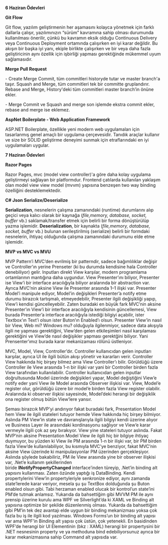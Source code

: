 **6 Haziran Ödevleri**

**Git Flow**

Git flow, yazılım geliştirmenin her aşamasını kolayca yönetmek için farklı
dallarla çalışır, yazılımınızın “sürüm” kavramına sahip olması durumunda
kullanılması önerilir, çünkü bu kavramın eksik olduğu Continuous Delivery veya
Continuous Deployment ortamında çalışırken en iyi karar değildir. Bu akışın bir
başka iyi yanı, ekiple birlikte çalışırken ve bir veya daha fazla geliştiricinin
aynı özellik için işbirliği yapması gerektiğinde mükemmel uyum sağlamasıdır.

**Merge Pull Request**

\- Create Merge Commit, tüm commitleri historyde tutar ve master branch'a taşır.
Squash and Merge, tüm commitleri tek bir committe gruplandırır. Rebase and
Merge, History'deki tüm commitleri master branch’in önüne ekler.

\- Merge Commit ve Squash and merge son işlemde ekstra commit ekler, rebase and
merge ise eklemez.

**AspNet Boilerplate - Web Application Framework**

ASP.NET Boilerplate, özellikle yeni modern web uygulamaları için tasarlanmış
genel amaçlı bir uygulama çerçevesidir. Tanıdık araçlar kullanır ve size bir
SOLID geliştirme deneyimi sunmak için etraflarındaki en iyi uygulamaları
uygular.

**7 Haziran Ödevleri**

**Razor Pages**

Razor Pages, mvc (model view controller)'a göre daha kolay uygulama geliştirmeyi
sağlayan bir platformdur. Frontend çatılarda kullanılan yaklaşım olan model view
view model (mvvm) yapısına benzeşen two way binding özelliğini desteklemektedir.

**C\# Json Serialize/Deserialize**

**Serialization**, nesnelerin çalışma zamanındaki (runtime) durumlarını alıp
geçici veya kalıcı olarak bir kaynağa (*file,memory, database, socket,
buffer* vb.) saklamak/transfer etmek için belirli bir forma dönüştürülüp yazma
işlemidir. **Deserialization**, bir kaynakta (*file,memory, database, socket,
buffer* vb.) bulunan serileştirilmiş (serialize) belirli bir formdaki
nesnelerin, ihtiyaç olduğunda çalışma zamanındaki durumunu elde etme işlemidir.

**MVP vs MVC vs MVU**

MVP Pattern’i MVC’den evrilmiş bir patterndir, sadece bağımlılıklar değişir ve
Controller’ın yerine Prenseter (ki bu durumda kendisine hala Controller
denebiliyor) gelir. Inputları direkt View karşılar, modern programlama
ortamlarının mantığına daha uygundur. View Presenter’ını biliyor, Presenter ise
View’i bir interface aracılığıyla biliyor aralarında bir abstraction var. Ayrıca
MVC’nin aksine View ile Presenter arasında 1–1 ilişki var. Presenter Model’i
manipule ediyor, Model’in değişikleri Presenter’a notify etme durumu birazcık
tartışmalı, etmeyedebilir, Presenter ilgili değişikliği yapıp, View’i kendisi
güncelleyebilir. Zaten buradaki en büyük fark MVC’nin aksine Presenter’ın View’i
bir interface aracılığıyla kendisinin güncellemesi, View burada Presenter’a
interface aracılığıyla istediği bilgiyi açabilir, ister Textbox’ın Text’i olsun
ister Buton’ın Enabled’ı olsun. Presenter View’in nasıl bir View, Web mi?
Windows mu? olduğuyla ilgilenmiyor, sadece data akışıyla ilgili ne yapması
gerektiğini, View’den gelen etkileşimleri nasıl karşılaması gerektiğini ve
View’de nasıl değişikler yapması gerektğini biliyor. Yani Prensenter’ımız burada
karar mekanizaması rölünü üstleniyor.

MVC, Model, View, Controller’dır. Controller kullanıcıdan gelen inputları
karşılar, ayrıca UI ile ilgili bütün akışı yönetir ve kararları verir.
Controller View hakkında hiç birşey bilmez ama View Controller’ı bilir.
Görüldüğü üzere Controller ile View arasında 1-n bir ilişki var yani bir
Controller birden fazla View tarafından kullanılabilir. Controller kullanıcıdan
gelen inputlar doğrultusunda Model üzerinde değişikleri yapar, Model değiştiğini
View’e notify eder yani View ile Model arasında Observer ilişkisi var. View,
Model’e register olur, görüldüğü üzere bir model’e birden fazla View register
olabilir. Aralarında ki observer ilişkisi sayesinde, Model’deki herangi bir
değişiklik ona register olmuş bütün View’lere yansır.

Şeması birazcık MVP’yi andırıyor fakat buradaki fark, Presentation Model hem
View ile ilgili stateleri tutuyor hemde View hakkında hiç birşey bilmiyor.
Aslında PM View’in state ve davranışlarıyla ilgili bilgiyi kendi üzerine alıyor
ve Business Layer ile arasındaki kordinasyonu sağlıyor ve View’e karar vermeyle
ilgili çok az şey bırakıyor. View yine stateleri tutuyor aslında. Fakat MVP’nin
aksine Presentation Model View ile ilgili hiç bir bilgiye ihtiyaç duymuyor, bu
yüzden ki View ile PM arasında 1-n bir ilişki var, bir PM birden fazla View’de
kullanılabiliyor, bu kısmıyla MVC’ye benziyor, fakat MVC’nin aksine View
üzerinde ki manipulasyonlar PM üzerinden gerçekleşiyor. Aslında şöylede
bakabiliriz, PM ile View arasında yine bir observer ilişkisi var, .Net’e
kullanım şekillerinden biride **INotifyPropertyChanged** interface’inden
türeyip, .Net’in binding alt yapısını kullanması. Zaten özünde yaptığı iş
DataBinding. Kendi propertylerini View’in propertyleriyle senkronize ediyor,
aynı zamanda state’lerede karar veriyor, mesela şu şu TextBox dolduğunda şu
Buton enabled olsun gibi. Tabi herzaman enabled olucak bir kontrol’un state’ini
PM’de tutmak anlamsız. Yukarıda da bahsettiğim gibi MVVM PM ile aynı prensip
üzerine kurulu ama WPF ve Silverlight’da ki XAML ve Binding alt yapısına
optimize bir şekilde düzenlenmiş olması. Yukarda da bahsettiğim gibi PM’in tek
dez avantajı elde uygun bir binding mekanizması yoksa çok fazla bu iş ile ilgili
kod yazılması. Windows Forms’un bir binding alt yapısı var ama WPF’in Binding
alt yapısı çok üstün, çok yetenekli. En basidinden WPF’de herangi bir UI
Elementinin (bkz : XAML) herangi bir propertysini bir .NET nesnesinin property
ve ya methoduna bind edebiliyorsunuz ayrıca bir karar mekanizmasına sahip
Command alt yapısıda var.
